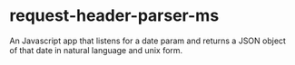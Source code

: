 # request-header-parser-ms
An Javascript app that listens for a date param and returns a JSON object of that date in natural language and unix form.
